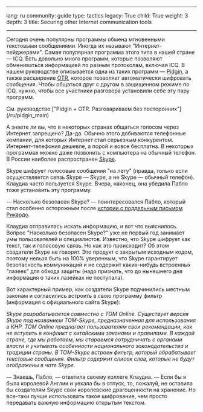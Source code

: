 

---

lang: ru
community: guide
type: tactics
legacy: True
child: True
weight: 3
depth: 3
title: Securing other Internet communication tools

---

Сегодня очень популярны программы обмена мгновенными текстовыми
сообщениями. Иногда их называют &quot;Интернет-пейджерами&quot;. Самая популярная программа этого типа в нашей стране — ICQ. Есть довольно много
программ, которые позволяют обмениваться информацией по разным
протоколам, включая ICQ. В нашем руководстве описывается одна из таких
программ — [Pidgin](/ru/glossary#Pidgin), а также расширение [OTR](/ru/glossary#OTR), которое позволяет автоматически шифровать сообщения. Чтобы общаться друг с другом в защищенном режиме по ICQ, нужно, чтобы все участники разговора установили себе эту пару программ. 

<div class=getstarted markdown=1>См. руководство [&quot;Pidgin + OTR. Разговариваем без посторонних&quot;](/ru/pidgin_main)</div>

А знаете ли вы, что в некоторых странах общаться голосом через Интернет
запрещено? Да-да. Обычно этого добиваются телефонные компании, для
которых Интернет стал серьезным конкурентом. Интернет-телефония
дешевле, а порой и вовсе бесплатна. В некоторых программах можно даже
позвонить с компьютера на обычный телефон. В России наиболее
распространен [Skype](/ru/glossary#Skype).

Skype шифрует голосовые сообщения &quot;на лету&quot; (правда, только если
осуществляется связь Skype — Skype, а не Skype — обычный телефон).
Клаудиа часто пользуется Skype. Вчера, наконец, она убедила Пабло тоже
установить эту программу. 

— Насколько безопасен Skype? — поинтересовался Пабло, который стал
особенно осторожным после [истории с поддельным письмом Рикардо](/ru/chapter_7_7). 

Клаудиа отправилась искать информацию, и вот что выяснилось. Вопрос
&quot;Насколько безопасен Skype?&quot; уже не первый год занимает умы
пользователей и специалистов. Известно, что Skype шифрует как текст,
так и голосовую связь. Но как это происходит? Об этом создатели Skype
не говорят. Это продукт с закрытым исходным кодом, поэтому нельзя быть
на 100% уверенным, что Skype гарантирует безопасность коммуникаций и не
содержит каких-нибудь встроенных &quot;лазеек&quot; для обхода защиты (надо признать, что до нынешнего дня информация о таких лазейках не
поступала).

Вот характерный пример, как создатели Skype подчинились местным
законам и согласились встроить в свою программу фильтр (информация с
официального сайта Skype): 

*Skype разрабатывается совместно с TOM Online. Существует версия
Skype под названием TOM-Skype, предназначенная для использования в КНР.
TOM Online предлагает пользователям свои рекомендации, как не вступить
в конфликт с китайскими законами и правилами. В каждой стране, где мы
работаем, мы стараемся сотрудничать с органами власти и учитывать
особенности национального законодательства и традиции страны. В
TOM-Skype встроен фильтр, который обрабатывает текстовые сообщения.
Фильтр содержит список слов, которые не будут отображены в чате Skype.* 

— Знаешь, Пабло, — ответила своему коллеге Клаудиа. — Если бы я была
королевой Англии и уехала бы в отпуск, то, пожалуй, не оставила бы
создателям Skype свои королевские драгоценности на хранение. Но
все-таки лучше использовать такое шифрование, чем просто передавать
важную информацию открытым текстом.

